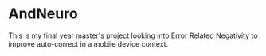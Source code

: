 AndNeuro
========

This is my final year master's project looking into Error Related Negativity to
improve auto-correct in a mobile device context.
